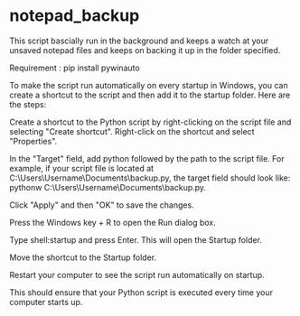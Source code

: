 # notepad_backup

This script bascially run in the background and keeps a watch at your unsaved notepad files and keeps on backing it up in the folder specified.

Requirement : 
pip install pywinauto

To make the script run automatically on every startup in Windows, you can create a shortcut to the script and then add it to the startup folder. Here are the steps:

Create a shortcut to the Python script by right-clicking on the script file and selecting "Create shortcut".
Right-click on the shortcut and select "Properties".


In the "Target" field, add python followed by the path to the script file. For example, if your script file is located at C:\Users\Username\Documents\backup.py, the target field should look like: pythonw C:\Users\Username\Documents\backup.py.

Click "Apply" and then "OK" to save the changes.

Press the Windows key + R to open the Run dialog box.

Type shell:startup and press Enter. This will open the Startup folder.

Move the shortcut to the Startup folder.

Restart your computer to see the script run automatically on startup.

This should ensure that your Python script is executed every time your computer starts up.
